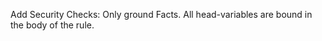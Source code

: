 Add Security Checks:
    Only ground Facts.
    All head-variables are bound in the body of the rule.
